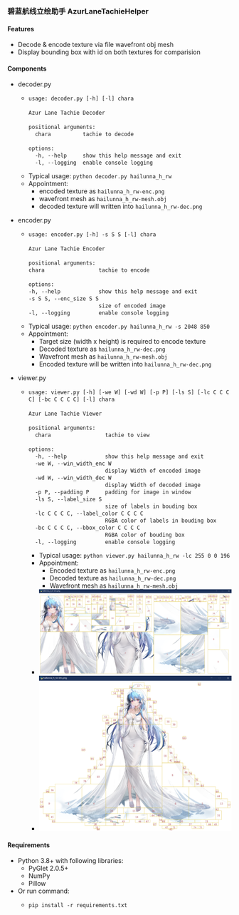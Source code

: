 ### 碧蓝航线立绘助手 AzurLaneTachieHelper

#### Features

- Decode & encode texture via file wavefront obj mesh
- Display bounding box with id on both textures for comparision

#### Components

- decoder.py
  - ```
    usage: decoder.py [-h] [-l] chara

    Azur Lane Tachie Decoder

    positional arguments:
      chara          tachie to decode

    options:
      -h, --help     show this help message and exit
      -l, --logging  enable console logging
    ```
  - Typical usage: `python decoder.py hailunna_h_rw`
  - Appointment:
    - encoded texture as `hailunna_h_rw-enc.png`
    - wavefront mesh as `hailunna_h_rw-mesh.obj`
    - decoded texture will written into `hailunna_h_rw-dec.png`

- encoder.py
  - ```
    usage: encoder.py [-h] -s S S [-l] chara

    Azur Lane Tachie Encoder

    positional arguments:
    chara                 tachie to encode

    options:
    -h, --help            show this help message and exit
    -s S S, --enc_size S S
                          size of encoded image
    -l, --logging         enable console logging
    ```
  - Typical usage: `python encoder.py hailunna_h_rw -s 2048 850`
  - Appointment:
    - Target size (width x height) is required to encode texture
    - Decoded texture as `hailunna_h_rw-dec.png`
    - Wavefront mesh as `hailunna_h_rw-mesh.obj`
    - Encoded texture will be written into `hailunna_h_rw-dec.png`

- viewer.py
  - ```
    usage: viewer.py [-h] [-we W] [-wd W] [-p P] [-ls S] [-lc C C C C] [-bc C C C C] [-l] chara

    Azur Lane Tachie Viewer

    positional arguments:
      chara                 tachie to view

    options:
      -h, --help            show this help message and exit
      -we W, --win_width_enc W
                            display Width of encoded image
      -wd W, --win_width_dec W
                            display Width of decoded image
      -p P, --padding P     padding for image in window
      -ls S, --label_size S
                            size of labels in bouding box
      -lc C C C C, --label_color C C C C
                            RGBA color of labels in bouding box
      -bc C C C C, --bbox_color C C C C
                            RGBA color of bouding box
      -l, --logging         enable console logging
    ```
    - Typical usage: `python viewer.py hailunna_h_rw -lc 255 0 0 196`
    - Appointment:
      - Encoded texture as `hailunna_h_rw-enc.png`
      - Decoded texture as `hailunna_h_rw-dec.png`
      - Wavefront mesh as `hailunna_h_rw-mesh.obj`
    - <img src="img/enc_view.png" width="640" />
    - <img src="img/dec_view.png" width="600" />

#### Requirements

- Python 3.8+ with following libraries:
  - PyGlet 2.0.5+
  - NumPy
  - Pillow
- Or run command:
  - ```shell
    pip install -r requirements.txt
    ```